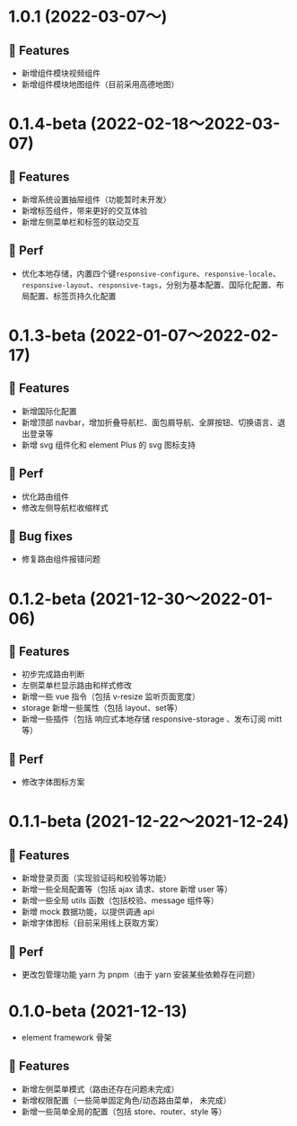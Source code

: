 # 1.0.1 (2022-03-07～)

## 🎫 Features 

- 新增组件模块视频组件
- 新增组件模块地图组件（目前采用高德地图）



# 0.1.4-beta (2022-02-18～2022-03-07)

## 🎫 Features 

- 新增系统设置抽屉组件（功能暂时未开发）
- 新增标签组件，带来更好的交互体验
- 新增左侧菜单栏和标签的联动交互

## 🍏 Perf

- 优化本地存储，内置四个键`responsive-configure`、`responsive-locale`、`responsive-layout`、`responsive-tags`，分别为基本配置、国际化配置、布局配置、标签页持久化配置



# 0.1.3-beta (2022-01-07～2022-02-17)

## 🎫 Features 

- 新增国际化配置
- 新增顶部 navbar，增加折叠导航栏、面包屑导航、全屏按钮、切换语言、退出登录等
- 新增 svg 组件化和 element Plus 的 svg 图标支持

## 🍏 Perf

+ 优化路由组件
+ 修改左侧导航栏收缩样式

## 🐞 Bug fixes

+ 修复路由组件报错问题



# 0.1.2-beta (2021-12-30～2022-01-06)

## 🎫 Features 

- 初步完成路由判断
- 左侧菜单栏显示路由和样式修改
- 新增一些 vue 指令（包括 v-resize 监听页面宽度）
- storage 新增一些属性（包括 layout、set等）
- 新增一些插件（包括 响应式本地存储 responsive-storage 、发布订阅 mitt 等）

## 🍏 Perf

+ 修改字体图标方案



# 0.1.1-beta (2021-12-22～2021-12-24)

## 🎫 Features 

- 新增登录页面（实现验证码和校验等功能）
- 新增一些全局配置等（包括 ajax 请求、store 新增 user 等）
- 新增一些全局 utils 函数（包括校验、message 组件等）
- 新增 mock 数据功能，以提供调通 api
- 新增字体图标（目前采用线上获取方案）

## 🍏 Perf

+ 更改包管理功能 yarn 为 pnpm（由于 yarn 安装某些依赖存在问题）



# 0.1.0-beta (2021-12-13)
- element framework 骨架



## 🎫  Features 

- 新增左侧菜单模式（路由还存在问题未完成）
- 新增权限配置（一些简单固定角色/动态路由菜单， 未完成）
- 新增一些简单全局的配置（包括 store、router、style 等）
